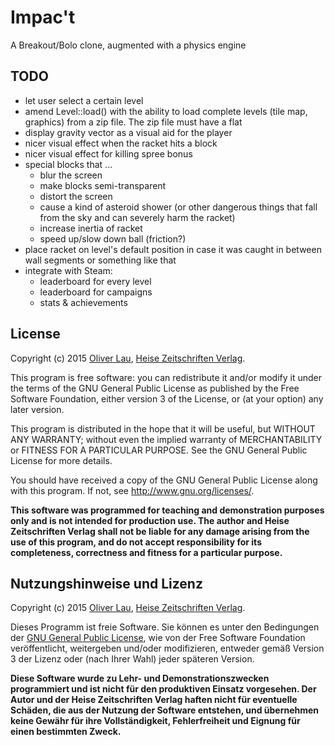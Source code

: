 # Impac't

A Breakout/Bolo clone, augmented with a physics engine


## TODO

 - let user select a certain level
 - amend Level::load() with the ability to load complete levels (tile map, graphics) from a zip file. The zip file must have a flat 
 - display gravity vector as a visual aid for the player
 - nicer visual effect when the racket hits a block
 - nicer visual effect for killing spree bonus
 - special blocks that ...
   - blur the screen
   - make blocks semi-transparent
   - distort the screen
   - cause a kind of asteroid shower (or other dangerous things that fall from the sky and can severely harm the racket)
   - increase inertia of racket
   - speed up/slow down ball (friction?)
 - place racket on level's default position in case it was caught in between wall segments or something like that
 - integrate with Steam:
   - leaderboard for every level
   - leaderboard for campaigns
   - stats & achievements

## License

Copyright (c) 2015 [Oliver Lau](mailto:ola@ct.de),
<a href="http://www.heise.de/">Heise Zeitschriften Verlag</a>.


This program is free software: you can redistribute it and/or modify
it under the terms of the GNU General Public License as published by
the Free Software Foundation, either version 3 of the License, or
(at your option) any later version.

This program is distributed in the hope that it will be useful,
but WITHOUT ANY WARRANTY; without even the implied warranty of
MERCHANTABILITY or FITNESS FOR A PARTICULAR PURPOSE.  See the
GNU General Public License for more details.

You should have received a copy of the GNU General Public License
along with this program.  If not, see <http://www.gnu.org/licenses/>.


__This software was programmed for teaching and demonstration purposes only
and is not intended for production use. The author and Heise Zeitschriften
Verlag shall not be liable for any damage arising from the use of this program,
and do not accept responsibility for its completeness, correctness and fitness
for a particular purpose.__


## Nutzungshinweise und Lizenz

Copyright (c) 2015 [Oliver Lau](mailto:ola@ct.de),
<a href="http://www.heise.de/">Heise Zeitschriften Verlag</a>.

Dieses Programm ist freie Software. Sie können es unter den Bedingungen der
<a href="http://www.gnu.org/licenses/gpl-3.0">GNU General Public License</a>,
wie von der Free Software Foundation veröffentlicht, weitergeben und/oder
modifizieren, entweder gemäß Version 3 der Lizenz oder (nach Ihrer Wahl)
jeder späteren Version.

__Diese Software wurde zu Lehr- und Demonstrationszwecken programmiert
und ist nicht für den produktiven Einsatz vorgesehen. Der Autor und der
Heise Zeitschriften Verlag haften nicht für eventuelle Schäden, die aus
der Nutzung der Software entstehen, und übernehmen keine Gewähr für ihre
Vollständigkeit, Fehlerfreiheit und Eignung für einen bestimmten Zweck.__

